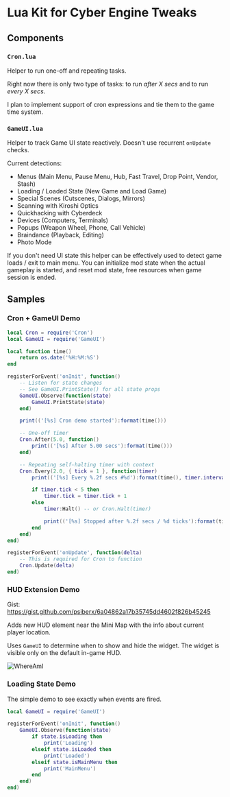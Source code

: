 # Lua Kit for Cyber Engine Tweaks

## Components

### `Cron.lua`

Helper to run one-off and repeating tasks.

Right now there is only two type of tasks: to run *after X secs* and to run *every X secs*.  

I plan to implement support of cron expressions and tie them to the game time system.

### `GameUI.lua` 

Helper to track Game UI state reactively. 
Doesn't use recurrent `onUpdate` checks. 

Current detections:
 
- Menus (Main Menu, Pause Menu, Hub, Fast Travel, Drop Point, Vendor, Stash)
- Loading / Loaded State (New Game and Load Game)
- Special Scenes (Cutscenes, Dialogs, Mirrors)
- Scanning with Kiroshi Optics
- Quickhacking with Cyberdeck
- Devices (Computers, Terminals)
- Popups (Weapon Wheel, Phone, Call Vehicle)
- Braindance (Playback, Editing)
- Photo Mode

If you don't need UI state this helper can be effectively used to detect game loads / exit to main menu.
You can initialize mod state when the actual gameplay is started, and reset mod state, free resources when game session is ended.

## Samples

### Cron + GameUI Demo

```lua
local Cron = require('Cron')
local GameUI = require('GameUI')

local function time()
	return os.date('%H:%M:%S')
end

registerForEvent('onInit', function()
	-- Listen for state changes
	-- See GameUI.PrintState() for all state props
	GameUI.Observe(function(state)
		GameUI.PrintState(state)
	end)

	print(('[%s] Cron demo started'):format(time()))

	-- One-off timer
	Cron.After(5.0, function()
		print(('[%s] After 5.00 secs'):format(time()))
	end)

	-- Repeating self-halting timer with context
	Cron.Every(2.0, { tick = 1 }, function(timer)
		print(('[%s] Every %.2f secs #%d'):format(time(), timer.interval, timer.tick))

		if timer.tick < 5 then
			timer.tick = timer.tick + 1
		else
			timer:Halt() -- or Cron.Halt(timer)

			print(('[%s] Stopped after %.2f secs / %d ticks'):format(time(), timer.interval * timer.tick, timer.tick))
		end
	end)
end)

registerForEvent('onUpdate', function(delta)
	-- This is required for Cron to function
	Cron.Update(delta)
end)
```

### HUD Extension Demo

Gist: https://gist.github.com/psiberx/6a04862a17b35745dd4602f826b45245

Adds new HUD element near the Mini Map with the info about current player location.

Uses `GameUI` to determine when to show and hide the widget.
The widget is visible only on the default in-game HUD.

![WhereAmI](https://siberx.dev/cp2077-cet-demos/whereami-210223.jpg)

### Loading State Demo

The simple demo to see exactly when events are fired.

```lua
local GameUI = require('GameUI')

registerForEvent('onInit', function()
    GameUI.Observe(function(state)
        if state.isLoading then
            print('Loading')
        elseif state.isLoaded then
            print('Loaded')
        elseif state.isMainMenu then
            print('MainMenu')
        end
    end)
end)
```
